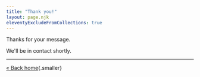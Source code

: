 ```yaml
---
title: "Thank you!"
layout: page.njk
eleventyExcludeFromCollections: true
---
```


Thanks for your message.

We'll be in contact shortly.

---

[« Back home](/){.smaller}
